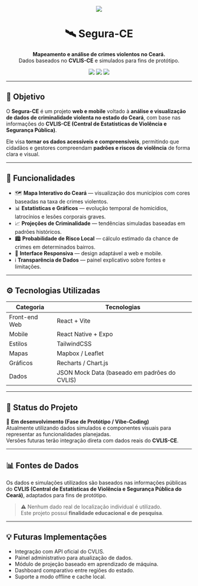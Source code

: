 <p align="center">
  <img src="https://img.shields.io/badge/Segura--CE-🛰️-blue?style=for-the-badge">
</p>

<h1 align="center">🛰️ Segura-CE</h1>

<p align="center">
  <strong>Mapeamento e análise de crimes violentos no Ceará.</strong><br>
  Dados baseados no <b>CVLIS-CE</b> e simulados para fins de protótipo.
</p>

<p align="center">
  <img src="https://img.shields.io/badge/status-em%20desenvolvimento-yellow?style=flat-square">
  <img src="https://img.shields.io/badge/licença-MIT-green?style=flat-square">
  <img src="https://img.shields.io/badge/plataforma-Web%20%7C%20Mobile-blue?style=flat-square">
</p>

---

## 🎯 Objetivo

O **Segura-CE** é um projeto **web e mobile** voltado à **análise e visualização de dados de criminalidade violenta no estado do Ceará**, com base nas informações do **CVLIS-CE (Central de Estatísticas de Violência e Segurança Pública)**.  

Ele visa **tornar os dados acessíveis e compreensíveis**, permitindo que cidadãos e gestores compreendam **padrões e riscos de violência** de forma clara e visual.

---

## 🧩 Funcionalidades

- 🗺️ **Mapa Interativo do Ceará** — visualização dos municípios com cores baseadas na taxa de crimes violentos.  
- 📊 **Estatísticas e Gráficos** — evolução temporal de homicídios, latrocínios e lesões corporais graves.  
- 📈 **Projeções de Criminalidade** — tendências simuladas baseadas em padrões históricos.  
- 🏙️ **Probabilidade de Risco Local** — cálculo estimado da chance de crimes em determinados bairros.  
- 📱 **Interface Responsiva** — design adaptável a web e mobile.  
- ℹ️ **Transparência de Dados** — painel explicativo sobre fontes e limitações.

---

## ⚙️ Tecnologias Utilizadas

| Categoria | Tecnologias |
|------------|--------------|
| Front-end Web | React + Vite |
| Mobile | React Native + Expo |
| Estilos | TailwindCSS |
| Mapas | Mapbox / Leaflet |
| Gráficos | Recharts / Chart.js |
| Dados | JSON Mock Data (baseado em padrões do CVLIS) |

---

## 🚧 Status do Projeto

🔹 **Em desenvolvimento (Fase de Protótipo / Vibe-Coding)**  
Atualmente utilizando dados simulados e componentes visuais para representar as funcionalidades planejadas.  
Versões futuras terão integração direta com dados reais do **CVLIS-CE**.

---

## 📊 Fontes de Dados

Os dados e simulações utilizados são baseados nas informações públicas do **CVLIS (Central de Estatísticas de Violência e Segurança Pública do Ceará)**, adaptados para fins de protótipo.  

> ⚠️ Nenhum dado real de localização individual é utilizado.  
> Este projeto possui **finalidade educacional e de pesquisa**.

---

## 💡 Futuras Implementações

- Integração com API oficial do CVLIS.  
- Painel administrativo para atualização de dados.  
- Módulo de projeção baseado em aprendizado de máquina.  
- Dashboard comparativo entre regiões do estado.  
- Suporte a modo offline e cache local.  